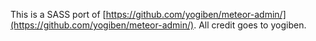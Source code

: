 This is a SASS port of [https://github.com/yogiben/meteor-admin/](https://github.com/yogiben/meteor-admin/).  All credit goes to yogiben.
